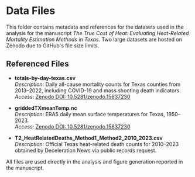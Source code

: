 # Data Files

This folder contains metadata and references for the datasets used in the analysis for the manuscript *The True Cost of Heat: Evaluating Heat-Related Mortality Estimation Methods in Texas*. Two large datasets are hosted on Zenodo due to GitHub's file size limits.

## Referenced Files

- **totals-by-day-texas.csv**  
  *Description:* Daily all-cause mortality counts for Texas counties from 2013–2022, including COVID-19 and mass shooting death indicators.  
  *Access:* [Zenodo DOI: 10.5281/zenodo.15637230](https://doi.org/10.5281/zenodo.15637230)

- **griddedTXmeanTemp.nc**  
  *Description:* ERA5 daily mean surface temperatures for Texas, 1950–2023.  
  *Access:* [Zenodo DOI: 10.5281/zenodo.15637230](https://doi.org/10.5281/zenodo.15637230)

- **T2_HeatRelatedDeaths_Method1_Method2_2010_2023.csv**  
  *Description:* Official Texas heat-related death counts for 2010–2023 obtained by Deceleration News via public records request.

All files are used directly in the analysis and figure generation reported in the manuscript.
